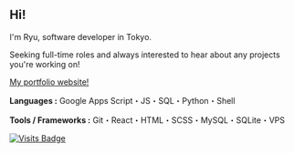 
## Hi!

I'm Ryu, software developer in Tokyo. 

Seeking full-time roles and always interested to hear about any projects you're working on!

[My portfolio website!](https://ryuhiroyama.com)

**Languages :** Google Apps Script・JS・SQL・Python・Shell

**Tools / Frameworks :** Git・React・HTML・SCSS・MySQL・SQLite・VPS

[![Visits Badge](https://badges.pufler.dev/visits/lyuhiroyama/lyuhiroyama)](https://badges.pufler.dev)
<!--
🛠 Currently...
* Working as a part-time Systems Support employee at PLAY&co (GAS・JavaScript・HTML・CSS)
* Building [Japan Hostel Reviews](https://japanhostelreviews.com/)
* Learning new tricks on my skateboard

🚢 Previously...
* Completed a one-year Computer Information Systems certificate at the University of the Fraser Valley (Canada).
* Helped 20+ students access course outlines instantly with [UFV Course Outline Finder](https://github.com/lyuhiroyama/UFV-Course-Outline-Finder).

📫 Find me here...
* [LinkedIn](https://www.linkedin.com/in/ryu-hiroyama-168436157/)

-->




<!-- ## 廣山　龍 -->
<!--
東京でのエンジニア職を目指しております。
エンジニアリングスキルを磨き、より深くコードに携わりたいと思っております。エンジニアリング学び、今まで想像もしなかったものを創り出せるエンジニアになりたいです！現時点ではまだ未熟でありますが、新しいことを積極的に学び、チームや会社の一員として協力し、成長していきたいと思っております。

🛠　現在は：
* 宿泊施設運営会社でシステムサポートスタッフとして勤務中（Google Apps Script・JavaScript・HTML・CSS）
* [commandL.ai](https://github.com/lyuhiroyama/commandL.ai) を個人開発中(優先) （AIを活用したChrome拡張機能）
* [japanhostelreviews.com](https://japanhostelreviews.com/) を個人開発中 （国内ホステルのレビューサイト）

🚢 これまでの経験：
* University of the Fraser Valley でコンピューター情報システムプログラムを卒業 (１年制 )
* 大学での授業シラバスを瞬時にアクセスする為の [UFV Course Outline Finder](https://chromewebstore.google.com/detail/ufv-course-outline-finder/mndjamfkhbpmaejlgmmmimpanhhhfkfd?hl=en) (Chrome 拡張機能)を開発 

📫 お気軽にご覧ください（よければ繋がりましょう！）：
* [LinkedIn](https://www.linkedin.com/in/ryu-hiroyama-168436157/) -->

<!--

現在、東京エリアにてフロントエンド・フルスタックエンジニアとしての転職活動を行っております

[ポートフォリオサイトへはこちら！](https://ryuhiroyama.com)

**使用言語 :** JavaScript・PHP・SQL・Python・Shell・Google Apps Script

**その他テクノロジー :** Git・React・HTML・CSS・SCSS・MySQL・SQLite・VPS

[![Visits Badge](https://badges.pufler.dev/visits/lyuhiroyama/lyuhiroyama)](https://badges.pufler.dev)
-->



<!--
**lyuhiroyama/lyuhiroyama** is a ✨ _special_ ✨ repository because its `README.md` (this file) appears on your GitHub profile.

Here are some ideas to get you started:

- 🔭 I’m currently working on ...
- 🌱 I’m currently learning ...
- 👯 I’m looking to collaborate on ...
- 🤔 I’m looking for help with ...
- 💬 Ask me about ...
- 📫 How to reach me: ...
- 😄 Pronouns: ...
- ⚡ Fun fact: ...
-->
